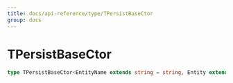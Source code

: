 ```yaml
---
title: docs/api-reference/type/TPersistBaseCtor
group: docs
---
```


# TPersistBaseCtor

```ts
type TPersistBaseCtor<EntityName extends string = string, Entity extends IEntity = IEntity> = new (entityName: EntityName, baseDir: string) => IPersistBase<Entity>;
```



